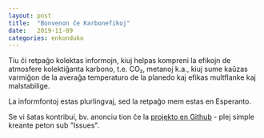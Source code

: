```yaml
---
layout: post
title:  "Bonvenon ĉe Karbonefikoj"
date:   2019-11-09
categories: enkonduko
---
```


Tiu ĉi retpaĝo kolektas informojn, kiuj helpas kompreni la efikojn de atmosfere kolektiĝanta karbono,
t.e. CO₂, metanoj k.a., kiuj sume kaŭzas varmiĝon de la averaĝa temperaturo de la planedo kaj
efikas multflanke kaj malstabilige.

La informfontoj estas plurlingvaj, sed la retpaĝo mem estas en Esperanto.

Se vi ŝatas kontribui, bv. anonciu tion ĉe la [projekto en Github](https://github.com/karbon-efikoj/karbon-efikoj.github.io) - plej
simple kreante peton sub "Issues".

